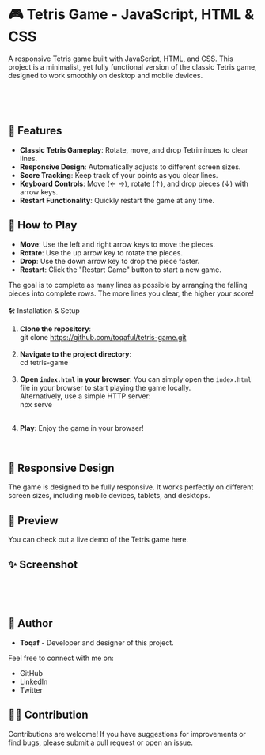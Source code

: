 <h1>🎮 Tetris Game - JavaScript, HTML &amp; CSS</h1>
<p>A responsive Tetris game built with JavaScript, HTML, and CSS. This project is a minimalist, yet fully functional version of the classic Tetris game, designed to work smoothly on desktop and mobile devices.</p>
<p>&nbsp;</p>
<p>&nbsp;</p>
<h2>🚀 Features</h2>
<ul>
    <li><strong>Classic Tetris Gameplay</strong>: Rotate, move, and drop Tetriminoes to clear lines.</li>
    <li><strong>Responsive Design</strong>: Automatically adjusts to different screen sizes.</li>
    <li><strong>Score Tracking</strong>: Keep track of your points as you clear lines.</li>
    <li><strong>Keyboard Controls</strong>: Move (← →), rotate (↑), and drop pieces (↓) with arrow keys.</li>
    <li><strong>Restart Functionality</strong>: Quickly restart the game at any time.</li>
</ul>
<h2>🎯 How to Play</h2>
<ul>
    <li><strong>Move</strong>: Use the left and right arrow keys to move the pieces.</li>
    <li><strong>Rotate</strong>: Use the up arrow key to rotate the pieces.</li>
    <li><strong>Drop</strong>: Use the down arrow key to drop the piece faster.</li>
    <li><strong>Restart</strong>: Click the "Restart Game" button to start a new game.</li>
</ul>
<p>The goal is to complete as many lines as possible by arranging the falling pieces into complete rows. The more lines you clear, the higher your score!<br><br>🛠️ Installation &amp; Setup</p>
<ol>
    <li><strong>Clone the repository</strong>:<br>git clone <a target="_blank" rel="noopener noreferrer" href="https://github.com/toqaful/tetris-game.git">https://github.com/toqaful/tetris-game.git</a><br>&nbsp;</li>
    <li><strong>Navigate to the project directory</strong>:<br>cd tetris-game<br>&nbsp;</li>
    <li><strong>Open </strong><code><strong>index.html</strong></code><strong> in your browser</strong>: You can simply open the <code>index.html</code> file in your browser to start playing the game locally.<br>Alternatively, use a simple HTTP server:<br>npx serve<br>&nbsp;</li>
    <li>
        <p><strong>Play</strong>: Enjoy the game in your browser!</p>
        <p>&nbsp;</p>
    </li>
</ol>
<h2>📱 Responsive Design</h2>
<p>The game is designed to be fully responsive. It works perfectly on different screen sizes, including mobile devices, tablets, and desktops.</p>
<h2>👾 Preview</h2>
<p>You can check out a live demo of the Tetris game here.</p>
<h2>✨ Screenshot</h2>
<p>&nbsp;</p>
<p>&nbsp;</p>
<h2>📝 Author</h2>
<ul>
    <li><strong>Toqaf</strong> - Developer and designer of this project.</li>
</ul>
<p>Feel free to connect with me on:</p>
<ul>
    <li>GitHub</li>
    <li>LinkedIn</li>
    <li>Twitter</li>
</ul>
<h2>🧑‍💻 Contribution</h2>
<p>Contributions are welcome! If you have suggestions for improvements or find bugs, please submit a pull request or open an issue.</p>
<p>&nbsp;</p>
<p>&nbsp;</p>
<p>&nbsp;</p>
<p>&nbsp;</p>

